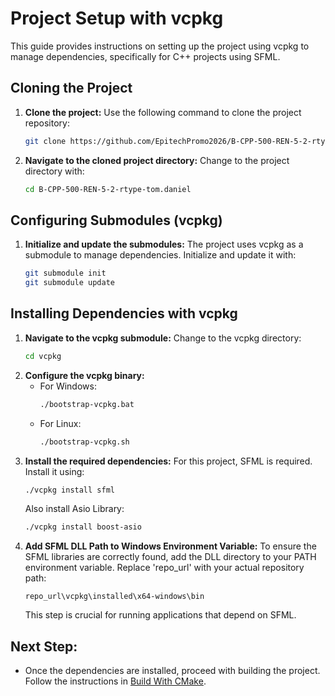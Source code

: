 # Project Setup with vcpkg

This guide provides instructions on setting up the project using vcpkg to manage dependencies, specifically for C++ projects using SFML.

## Cloning the Project

1. **Clone the project:**
   Use the following command to clone the project repository:
   ```bash
   git clone https://github.com/EpitechPromo2026/B-CPP-500-REN-5-2-rtype-tom.daniel
   ```
2. **Navigate to the cloned project directory:**
   Change to the project directory with:
   ```bash
   cd B-CPP-500-REN-5-2-rtype-tom.daniel
   ```

## Configuring Submodules (vcpkg)

1. **Initialize and update the submodules:**
   The project uses vcpkg as a submodule to manage dependencies. Initialize and update it with:
   ```bash
   git submodule init
   git submodule update
   ```

## Installing Dependencies with vcpkg

1. **Navigate to the vcpkg submodule:**
   Change to the vcpkg directory:
   ```bash
   cd vcpkg
   ```
2. **Configure the vcpkg binary:**
   - For Windows:
     ```bash
     ./bootstrap-vcpkg.bat
     ```
   - For Linux:
     ```bash
     ./bootstrap-vcpkg.sh
     ```
3. **Install the required dependencies:**
   For this project, SFML is required. Install it using:
   ```bash
   ./vcpkg install sfml
   ```
   Also install Asio Library:
   ```bash
   ./vcpkg install boost-asio
   ```
4. **Add SFML DLL Path to Windows Environment Variable:**
   To ensure the SFML libraries are correctly found, add the DLL directory to your PATH environment variable. Replace 'repo_url' with your actual repository path:
   ```plaintext
   repo_url\vcpkg\installed\x64-windows\bin
   ```
   This step is crucial for running applications that depend on SFML.

## Next Step:
- Once the dependencies are installed, proceed with building the project. Follow the instructions in [Build With CMake](BuildWithCMake.md).
